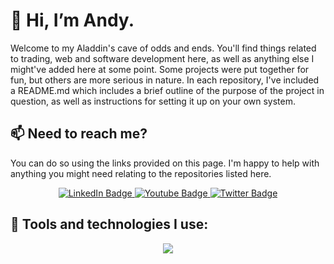 # 👋 Hi, I’m Andy.

Welcome to my Aladdin's cave of odds and ends. You'll find things related to trading, web and software development here, as well as anything 
else I might've added here at some point. Some projects were put together for fun, but others are more serious in nature. In each repository,
I've included a README.md which includes a brief outline of the purpose of the project in question, as well as instructions for setting it up 
on your own system. 

## 📫 Need to reach me?

You can do so using the links provided on this page. I'm happy to help with anything you might need relating to the repositories listed here.

<div id="badges" align="center">
  <a href="https://andyc.substack.com/">
    <img src="https://img.shields.io/badge/Substack-orange?style=for-the-badge&logo=substack&logoColor=white" alt="LinkedIn Badge"/>
  </a>
  <a href="https://www.youtube.com/channel/UCtqIDSAgLrAf1zGR_9WQjSA">
    <img src="https://img.shields.io/badge/YouTube-red?style=for-the-badge&logo=youtube&logoColor=white" alt="Youtube Badge"/>
  </a>
  <a href="https://www.twitter.com/andyctrader">
    <img src="https://img.shields.io/badge/Twitter-blue?style=for-the-badge&logo=twitter&logoColor=white" alt="Twitter Badge"/>
  </a>
</div>

## 🔧 Tools and technologies I use:
<p align="center">  
    <img src="https://skillicons.dev/icons?i=php,mysql,wordpress,python,nodejs,nextjs,electron,mongodb,html,css,js,r,c,cpp,vscode" />
</p>
